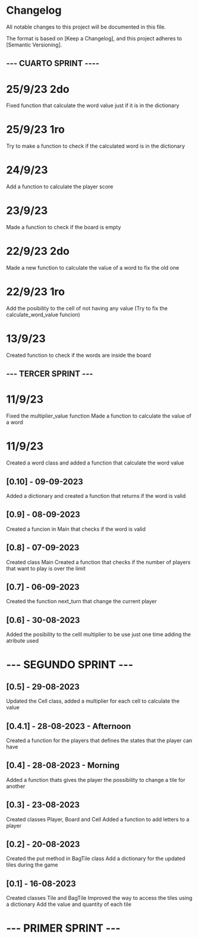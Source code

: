 # Changelog

All notable changes to this project will be documented in this file.

The format is based on [Keep a Changelog],
and this project adheres to [Semantic Versioning].

## --- CUARTO SPRINT ----

# 25/9/23 2do
Fixed function that calculate the word value just if it is in the dictionary

# 25/9/23 1ro
Try to make a function to check if the calculated word is in the dictionary

# 24/9/23
Add a function to calculate the player score

# 23/9/23
Made a function to check if the board is empty

# 22/9/23 2do
Made a new function to calculate the value of a word to fix the old one

# 22/9/23  1ro
Add the posibility to the cell of not having any value
(Try to fix the calculate_word_value funcion)

# 13/9/23
Created function to check if the words are inside the board 

## --- TERCER SPRINT ---

# 11/9/23 
Fixed the multiplier_value function
Made a function to calculate the value of a word

# 11/9/23 
Created a word class and added a function that calculate the word value

## [0.10] - 09-09-2023
Added a dictionary and created a function that returns if the word is valid

## [0.9] - 08-09-2023
Created a funcion in Main that checks if the word is valid

## [0.8] - 07-09-2023
Created class Main
Created a function that checks if the number of players that want to play is over the limit

## [0.7] - 06-09-2023
Created the function next_turn that change the current player 

## [0.6] - 30-08-2023
Added the posibility to the celll multiplier to be use just one time adding the atribute used

# --- SEGUNDO SPRINT ---

## [0.5] - 29-08-2023
Updated the Cell class, added a multiplier for each cell to calculate the value

## [0.4.1] - 28-08-2023 - Afternoon
Created a function for the players that defines the states that the player can have 

## [0.4] - 28-08-2023 - Morning
Added a function thats gives the player the possibility to change a tile for another

## [0.3] - 23-08-2023
Created classes Player, Board and Cell
Added a function to add letters to a player

## [0.2] - 20-08-2023
Created the put method in BagTile class
Add a dictionary for the updated tiles during the game

## [0.1] - 16-08-2023
Created classes Tile and BagTile
Improved the way to access the tiles using a dictionary
Add the value and quantity of each tile
# --- PRIMER SPRINT ---